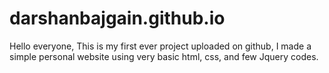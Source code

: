# darshanbajgain.github.io
Hello everyone, 
This is my first ever project uploaded on github, 
I made a simple personal website using very basic html, css, and few Jquery codes.
